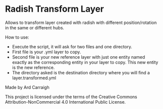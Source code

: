 # Radish Transform Layer
 Allows to transform layer created with radish with different position/rotation in the same or different hubs.
 
 How to use:
 - Execute the script, it will ask for two files and one directory.
 - First file is your .yml layer to copy.
 - Second file is your new reference layer with just one entity named exactly as the corresponding entity in your layer to copy. This new entity is the new reference.
 - The directory asked is the destination directory where you will find a layer.transformed.yml
 
 Made by Ard Carraigh

 This project is licensed under the terms of the Creative Commons Attribution-NonCommercial 4.0 International Public License.
